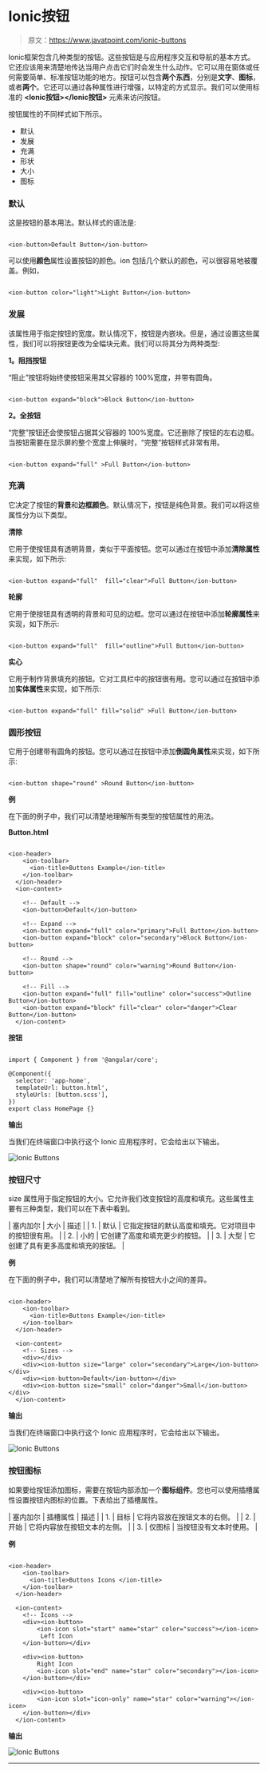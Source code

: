 # Ionic按钮

> 原文：<https://www.javatpoint.com/ionic-buttons>

Ionic框架包含几种类型的按钮。这些按钮是与应用程序交互和导航的基本方式。它还应该用来清楚地传达当用户点击它们时会发生什么动作。它可以用在窗体或任何需要简单、标准按钮功能的地方。按钮可以包含**两个东西**，分别是**文字**、**图标**，或者**两个**。它还可以通过各种属性进行增强，以特定的方式显示。我们可以使用标准的 **<Ionic按钮></Ionic按钮>** 元素来访问按钮。

按钮属性的不同样式如下所示。

*   默认
*   发展
*   充满
*   形状
*   大小
*   图标

### 默认

这是按钮的基本用法。默认样式的语法是:

```

<ion-button>Default Button</ion-button>

```

可以使用**颜色**属性设置按钮的颜色。ion 包括几个默认的颜色，可以很容易地被覆盖。例如，

```

<ion-button color="light">Light Button</ion-button>

```

### 发展

该属性用于指定按钮的宽度。默认情况下，按钮是内嵌块。但是，通过设置这些属性，我们可以将按钮更改为全幅块元素。我们可以将其分为两种类型:

**1。阻挡按钮**

“阻止”按钮将始终使按钮采用其父容器的 100%宽度，并带有圆角。

```

<ion-button expand="block">Block Button</ion-button>

```

**2。全按钮**

“完整”按钮还会使按钮占据其父容器的 100%宽度。它还删除了按钮的左右边框。当按钮需要在显示屏的整个宽度上伸展时，“完整”按钮样式非常有用。

```

<ion-button expand="full" >Full Button</ion-button>

```

### 充满

它决定了按钮的**背景**和**边框颜色**。默认情况下，按钮是纯色背景。我们可以将这些属性分为以下类型。

**清除**

它用于使按钮具有透明背景，类似于平面按钮。您可以通过在按钮中添加**清除属性**来实现，如下所示:

```

<ion-button expand="full"  fill="clear">Full Button</ion-button>

```

**轮廓**

它用于使按钮具有透明的背景和可见的边框。您可以通过在按钮中添加**轮廓属性**来实现，如下所示:

```

<ion-button expand="full"  fill="outline">Full Button</ion-button>

```

**实心**

它用于制作背景填充的按钮。它对工具栏中的按钮很有用。您可以通过在按钮中添加**实体属性**来实现，如下所示:

```

<ion-button expand="full" fill="solid" >Full Button</ion-button>

```

### 圆形按钮

它用于创建带有圆角的按钮。您可以通过在按钮中添加**倒圆角属性**来实现，如下所示:

```

<ion-button shape="round" >Round Button</ion-button>

```

**例**

在下面的例子中，我们可以清楚地理解所有类型的按钮属性的用法。

**Button.html**

```

<ion-header>
    <ion-toolbar>
      <ion-title>Buttons Example</ion-title>
    </ion-toolbar>
  </ion-header>
  <ion-content>

    <!-- Default -->
    <ion-button>Default</ion-button>

    <!-- Expand -->
    <ion-button expand="full" color="primary">Full Button</ion-button>
    <ion-button expand="block" color="secondary">Block Button</ion-button>

    <!-- Round -->
    <ion-button shape="round" color="warning">Round Button</ion-button>

    <!-- Fill -->
    <ion-button expand="full" fill="outline" color="success">Outline Button</ion-button>
    <ion-button expand="block" fill="clear" color="danger">Clear Button</ion-button>
  </ion-content>

```

**按钮**

```

import { Component } from '@angular/core';

@Component({
  selector: 'app-home',
  templateUrl: button.html',
  styleUrls: [button.scss'],
})
export class HomePage {}

```

**输出**

当我们在终端窗口中执行这个 Ionic 应用程序时，它会给出以下输出。

![Ionic Buttons](img/3fbcc606feb948558f743ac55061b68b.png)

### 按钮尺寸

size 属性用于指定按钮的大小。它允许我们改变按钮的高度和填充。这些属性主要有三种类型，我们可以在下表中看到。

| 塞内加尔 | 大小 | 描述 |
| 1. | 默认 | 它指定按钮的默认高度和填充。它对项目中的按钮很有用。 |
| 2. | 小的 | 它创建了高度和填充更少的按钮。 |
| 3. | 大型 | 它创建了具有更多高度和填充的按钮。 |

**例**

在下面的例子中，我们可以清楚地了解所有按钮大小之间的差异。

```

<ion-header>
    <ion-toolbar>
      <ion-title>Buttons Example</ion-title>
    </ion-toolbar>
  </ion-header>

  <ion-content>
    <!-- Sizes -->
    <div></div>
    <div><ion-button size="large" color="secondary">Large</ion-button></div>
    <div><ion-button>Default</ion-button></div>
    <div><ion-button size="small" color="danger">Small</ion-button></div>
  </ion-content>

```

**输出**

当我们在终端窗口中执行这个 Ionic 应用程序时，它会给出以下输出。

![Ionic Buttons](img/eea0d77fcf0b47409f7ecfd570a0c274.png)

### 按钮图标

如果要给按钮添加图标，需要在按钮内部添加一个**图标组件**。您也可以使用插槽属性设置按钮内图标的位置。下表给出了插槽属性。

| 塞内加尔 | 插槽属性 | 描述 |
| 1. | 目标 | 它将内容放在按钮文本的右侧。 |
| 2. | 开始 | 它将内容放在按钮文本的左侧。 |
| 3. | 仅图标 | 当按钮没有文本时使用。 |

**例**

```

<ion-header>
    <ion-toolbar>
      <ion-title>Buttons Icons </ion-title>
    </ion-toolbar>
  </ion-header>

  <ion-content>
    <!-- Icons -->
    <div><ion-button>
        <ion-icon slot="start" name="star" color="success"></ion-icon>
         Left Icon
    </ion-button></div>

    <div><ion-button>
        Right Icon
        <ion-icon slot="end" name="star" color="secondary"></ion-icon>
    </ion-button></div>

    <div><ion-button>
        <ion-icon slot="icon-only" name="star" color="warning"></ion-icon>
    </ion-button></div>
  </ion-content>

```

**输出**

![Ionic Buttons](img/7535ce9a7f272f289c9ab200d4b1c721.png)

* * *